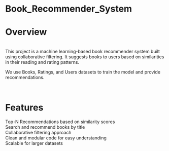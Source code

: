 # Book_Recommender_System
# Overview
 <br>
This project is a machine learning-based book recommender system built using collaborative filtering. It suggests books to users based on similarities in their reading and rating patterns.

We use Books, Ratings, and Users datasets to train the model and provide recommendations.

<br>

 #  Features
 Top-N Recommendations based on similarity scores
<br>
Search and recommend books by title
<br>
Collaborative filtering approach
<br>
Clean and modular code for easy understanding
<br>
Scalable for larger datasets

